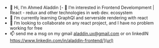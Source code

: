 - 👋 Hi, I’m Ahmed Aladdin
[- 👀 I’m interested in Frontend Develompment | React - redux and other technologies in web dev. ecosystem
- 🌱 I’m currently learning GraphQl and serverside rendering with react
- 💞️ I’m looking to collaborate on any react project, and I have no problem working for free
- 📫 send me a msg on my gmail aladdin.ux@gmail.com or on linkedIN https://www.linkedin.com/in/aladdin-frontend/](url)

<!---
aladdin4/aladdin4 is a ✨ special ✨ repository because its `README.md` (this file) appears on your GitHub profile.
You can click the Preview link to take a look at your changes.
--->
